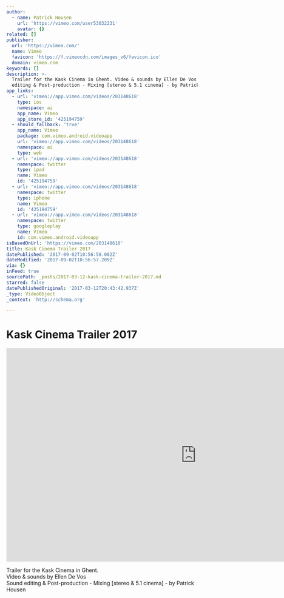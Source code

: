 ```yaml
---
author:
  - name: Patrick Housen
    url: 'https://vimeo.com/user53032231'
    avatar: {}
related: []
publisher:
  url: 'https://vimeo.com/'
  name: Vimeo
  favicon: 'https://f.vimeocdn.com/images_v6/favicon.ico'
  domain: vimeo.com
keywords: []
description: >-
  Trailer for the Kask Cinema in Ghent. Video & sounds by Ellen De Vos Sound
  editing & Post-production - Mixing [stereo & 5.1 cinema] - by Patrick Housen
app_links:
  - url: 'vimeo://app.vimeo.com/videos/203148618'
    type: ios
    namespace: ai
    app_name: Vimeo
    app_store_id: '425194759'
  - should_fallback: 'true'
    app_name: Vimeo
    package: com.vimeo.android.videoapp
    url: 'vimeo://app.vimeo.com/videos/203148618'
    namespace: ai
    type: web
  - url: 'vimeo://app.vimeo.com/videos/203148618'
    namespace: twitter
    type: ipad
    name: Vimeo
    id: '425194759'
  - url: 'vimeo://app.vimeo.com/videos/203148618'
    namespace: twitter
    type: iphone
    name: Vimeo
    id: '425194759'
  - url: 'vimeo://app.vimeo.com/videos/203148618'
    namespace: twitter
    type: googleplay
    name: Vimeo
    id: com.vimeo.android.videoapp
isBasedOnUrl: 'https://vimeo.com/203148618'
title: Kask Cinema Trailer 2017
datePublished: '2017-09-02T10:56:58.082Z'
dateModified: '2017-09-02T10:56:57.209Z'
via: {}
inFeed: true
sourcePath: _posts/2017-03-12-kask-cinema-trailer-2017.md
starred: false
datePublishedOriginal: '2017-03-12T20:43:42.937Z'
_type: VideoObject
_context: 'http://schema.org'

---
```

# Kask Cinema Trailer 2017

<iframe src="https://cdn.embedly.com/widgets/media.html?src=https%3A%2F%2Fplayer.vimeo.com%2Fvideo%2F203148618&amp;url=https%3A%2F%2Fvimeo.com%2F203148618&amp;image=https%3A%2F%2Fi.vimeocdn.com%2Fvideo%2F617353672_1280.jpg&amp;key=b7d04c9b404c499eba89ee7072e1c4f7&amp;type=text%2Fhtml&amp;schema=vimeo" width="1000" height="563" scrolling="no" frameborder="0" allowfullscreen="" style=""></iframe>

Trailer for the Kask Cinema in Ghent.   
Video & sounds by Ellen De Vos   
Sound editing & Post-production - Mixing \[stereo & 5.1 cinema\] - by Patrick Housen